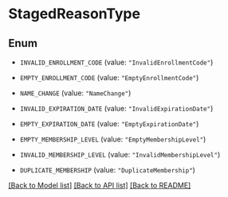 # StagedReasonType

## Enum


* `INVALID_ENROLLMENT_CODE` (value: `"InvalidEnrollmentCode"`)

* `EMPTY_ENROLLMENT_CODE` (value: `"EmptyEnrollmentCode"`)

* `NAME_CHANGE` (value: `"NameChange"`)

* `INVALID_EXPIRATION_DATE` (value: `"InvalidExpirationDate"`)

* `EMPTY_EXPIRATION_DATE` (value: `"EmptyExpirationDate"`)

* `EMPTY_MEMBERSHIP_LEVEL` (value: `"EmptyMembershipLevel"`)

* `INVALID_MEMBERSHIP_LEVEL` (value: `"InvalidMembershipLevel"`)

* `DUPLICATE_MEMBERSHIP` (value: `"DuplicateMembership"`)


[[Back to Model list]](../README.md#documentation-for-models) [[Back to API list]](../README.md#documentation-for-api-endpoints) [[Back to README]](../README.md)


